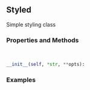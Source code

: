 ## <a id="McUtils.McUtils.Plots.Styling.Styled">Styled</a>
Simple styling class

### Properties and Methods
<a id="McUtils.McUtils.Plots.Styling.Styled.__init__" class="docs-object-method">&nbsp;</a>
```python
__init__(self, *str, **opts): 
```

### Examples


